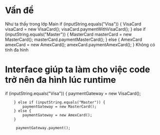 # Vấn đề
Như ta thấy trong lớp Main
if (inputString.equals("Visa")) {
            VisaCard visaCard = new VisaCard();
            visaCard.paymentWithVisaCard();
        } else if (inputString.equals("Master")) {
            MasterCard masterCard = new MasterCard();
            masterCard.paymentMasterCard();
        } else {
            AmexCard amexCard = new AmexCard();
            amexCard.paymentAmexCard();
        }
Không có tính đa hình


# Interface giúp ta làm cho việc code trở nên đa hình lúc runtime
 if (inputString.equals("Visa")) {
            paymentGateway = new VisaCard();

        } else if (inputString.equals("Master")) {
            paymentGateway = new MasterCard();
        } else {
            paymentGateway = new AmexCard();
        }

         paymentGateway.payment();
